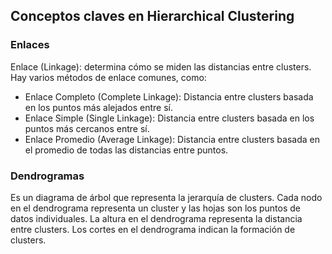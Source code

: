 ## Conceptos claves en Hierarchical Clustering
### Enlaces
Enlace (Linkage): determina cómo se miden las distancias entre clusters. Hay varios métodos de enlace comunes, como:

- Enlace Completo (Complete Linkage): Distancia entre clusters basada en los puntos más alejados entre sí.
- Enlace Simple (Single Linkage): Distancia entre clusters basada en los puntos más cercanos entre sí.
- Enlace Promedio (Average Linkage): Distancia entre clusters basada en el promedio de todas las distancias entre puntos.

### Dendrogramas
Es un diagrama de árbol que representa la jerarquía de clusters. Cada nodo en el dendrograma representa un cluster y las hojas son los puntos de datos individuales. La altura en el dendrograma representa la distancia entre clusters. Los cortes en el dendrograma indican la formación de clusters.